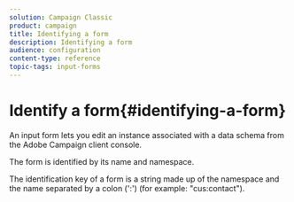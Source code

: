 ```yaml
---
solution: Campaign Classic
product: campaign
title: Identifying a form
description: Identifying a form
audience: configuration
content-type: reference
topic-tags: input-forms
---
```


# Identify a form{#identifying-a-form}

An input form lets you edit an instance associated with a data schema from the Adobe Campaign client console.

The form is identified by its name and namespace.

The identification key of a form is a string made up of the namespace and the name separated by a colon (':') (for example: "cus:contact").
